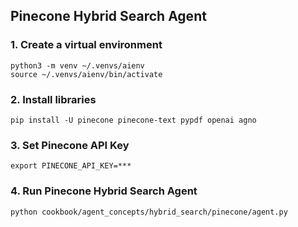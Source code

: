 ## Pinecone Hybrid Search Agent

### 1. Create a virtual environment

```shell
python3 -m venv ~/.venvs/aienv
source ~/.venvs/aienv/bin/activate
```

### 2. Install libraries

```shell
pip install -U pinecone pinecone-text pypdf openai agno
```

### 3. Set Pinecone API Key

```shell
export PINECONE_API_KEY=***
```

### 4. Run Pinecone Hybrid Search Agent

```shell
python cookbook/agent_concepts/hybrid_search/pinecone/agent.py
```
